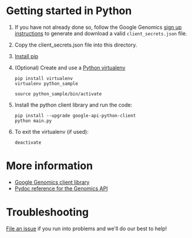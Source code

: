 # Getting started in Python

1. If you have not already done so, follow the Google Genomics [sign up instructions](https://cloud.google.com/genomics/install-genomics-tools#authenticate) to generate and download a valid ``client_secrets.json`` file.  

2. Copy the client_secrets.json file into this directory.

3. [Install pip](http://www.pip-installer.org/en/latest/installing.html)

4. (Optional) Create and use a [Python virtualenv](http://docs.python-guide.org/en/latest/dev/virtualenvs/)

    ```
    pip install virtualenv
    virtualenv python_sample
   
    source python_sample/bin/activate
    ```

5. Install the python client library and run the code:

    ```
    pip install --upgrade google-api-python-client
    python main.py
    ```

6. To exit the virtualenv (if used):

    ```
    deactivate
    ```

# More information

* [Google Genomics client library](https://cloud.google.com/genomics/v1/libraries)
* [Pydoc reference for the Genomics API](https://developers.google.com/resources/api-libraries/documentation/genomics/v1/python/latest/)

# Troubleshooting

[File an issue](https://github.com/googlegenomics/getting-started-with-the-api/issues/new)
if you run into problems and we'll do our best to help!
